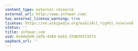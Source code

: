 ```yaml
---
content_type: external-resource
external_url: http://www.infowar.com/
has_external_license_warning: true
license: https://en.wikipedia.org/wiki/All_rights_reserved
status: ''
title: infowar.com
uid: 0c64e569-1dfb-4389-b2b3-37d8393735f3
wayback_url: ''
---
```

